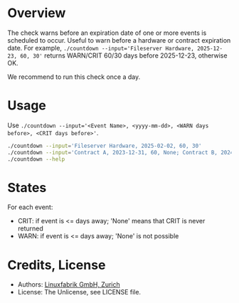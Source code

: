 # Overview

The check warns before an expiration date of one or more events is scheduled to occur. Useful to warn before a hardware or contract expiration date. For example, `./countdown --input='Fileserver Hardware, 2025-12-23, 60, 30'` returns WARN/CRIT 60/30 days before 2025-12-23, otherwise OK.

We recommend to run this check once a day.


# Usage

Use `./countdown --input='<Event Name>, <yyyy-mm-dd>, <WARN days before>, <CRIT days before>'`.

```bash
./countdown --input='Fileserver Hardware, 2025-02-02, 60, 30'
./countdown --input='Contract A, 2023-12-31, 60, None; Contract B, 2024-12-31, 30, 14;'
./countdown --help
```


# States

For each event:
* CRIT: if event is <= days away; 'None' means that CRIT is never returned
* WARN: if event is <= days away; 'None' is not possible


# Credits, License

* Authors: [Linuxfabrik GmbH, Zurich](https://www.linuxfabrik.ch)
* License: The Unlicense, see LICENSE file.
